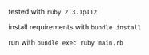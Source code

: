 tested with `ruby 2.3.1p112`

install requirements with `bundle install`

run with `bundle exec ruby main.rb`
